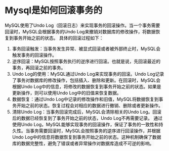 # Mysql是如何回滚事务的
<font style="color:rgb(0, 0, 0);background-color:rgb(248, 248, 248);">MySQL使用了Undo Log（回滚日志）来实现事务的回滚操作。当一个事务需要回滚时，MySQL会根据事务的Undo Log来撤销对数据库的修改操作，将数据恢复到事务开始之前的状态。</font>
<font style="color:rgb(0, 0, 0);background-color:rgb(248, 248, 248);">具体的回滚过程如下：</font>
1. <font style="color:rgb(0, 0, 0);background-color:rgb(248, 248, 248);">事务回滚触发：当事务发生异常、被显式回滚或者被外部终止时，MySQL会触发事务的回滚操作。</font>
2. <font style="color:rgb(0, 0, 0);background-color:rgb(248, 248, 248);">逆序回滚：MySQL按照事务执行的逆序进行回滚。也就是说，先回滚最近的事务，再回滚之前的事务。</font>
3. <font style="color:rgb(0, 0, 0);background-color:rgb(248, 248, 248);">Undo Log的使用：MySQL通过Undo Log来实现事务的回滚。Undo Log记录了事务对数据库的修改操作，包括插入、删除和更新。在回滚时，MySQL会根据Undo Log中的信息，将修改的数据恢复到事务开始之前的状态。如果是更新操作，则可以使用Undo Log中的旧值来恢复数据。</font>
4. <font style="color:rgb(0, 0, 0);background-color:rgb(248, 248, 248);">数据恢复：通过Undo Log中记录的修改操作和旧值，MySQL将数据恢复到事务开始之前的状态。恢复过程会对相应的数据进行撤销、删除或者更新操作。</font>
5. <font style="color:rgb(0, 0, 0);background-color:rgb(248, 248, 248);">清除Undo Log：当事务回滚完成后，MySQL会清除相关的Undo Log。回滚后的数据已经恢复到了事务开始之前的状态，Undo Log不再需要记录。</font>
<font style="color:rgb(0, 0, 0);background-color:rgb(248, 248, 248);">通过使用Undo Log，MySQL能够实现事务的回滚操作，保证了事务的一致性和持久性。当事务需要回滚时，MySQL会按照事务的逆序进行回滚操作，并根据Undo Log中的信息将数据恢复到事务开始之前的状态。这种机制确保了数据库的数据完整性，避免了错误或者异常操作对数据库造成不可逆的影响。</font>
